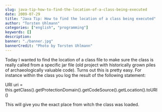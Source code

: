 ```yaml
---
slug: java-tip-how-to-find-the-location-of-a-class-being-executed
date: 2009-07-29
title: "Java Tip: How to find the location of a class being executed"
author: "Torsten Uhlmann"
categories: ["english", "programming"]
keywords: []
description:
banner: "./banner.jpg"
bannerCredit: "Photo by Torsten Uhlmann"
---
```


Today I wanted to find the location of a class file to make sure the class is really called from a specific jar file (old project with historically grown piles of archaeologically valuable code). Turns out this is pretty easy. For instance within the class you log the result of the following statement:

URI uri = this.getClass().getProtectionDomain().getCodeSource().getLocation().toURI()

This will give you the exact place from witch the class was loaded.
